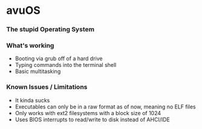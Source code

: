 # avuOS
### The stupid Operating System

### What's working
- Booting via grub off of a hard drive
- Typing commands into the terminal shell
- Basic multitasking

### Known Issues / Limitations
- It kinda sucks
- Executables can only be in a raw format as of now, meaning no ELF files
- Only works with ext2 filesystems with a block size of 1024
- Uses BIOS interrupts to read/write to disk instead of AHCI/IDE